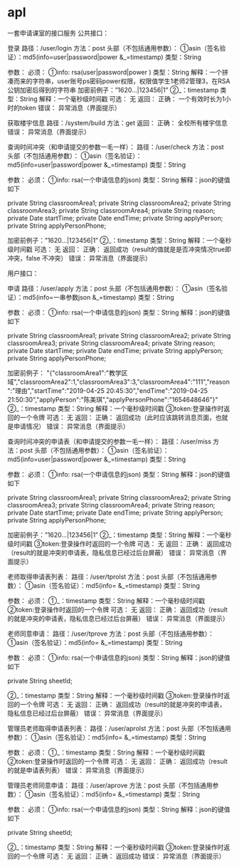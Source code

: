 # apl
一套申请课室的接口服务
公共接口：

登录
路径：/user/login
方法：post
头部（不包括通用参数）：
①asin（签名验证）：md5(info=user|password|power &_=timestamp)
类型：String

参数：
必须：
①info:  rsa(user|password|power )
类型：String
解释：一个拼凑而来的字符串，user账号ps密码power权限，权限值学生1老师2管理3，在RSA公钥加密后得到的字符串 
加密前例子：”1620...|123456|1”
②_：timestamp
类型：String
解释：一个毫秒级时间戳
可选：
无
返回：
正确：
一个有效时长为1小时的token
错误：
异常消息（界面提示）

获取楼宇信息
路径：/system/build
方法：get
返回：
正确：
全校所有楼宇信息
错误：
异常消息（界面提示）


查询时间冲突（和申请提交的参数一毛一样）：
路径：/user/check
方法：post
头部（不包括通用参数）：
①asin（签名验证）：md5(info=user|password|power &_=timestamp)
类型：String

参数：
必须：
①info:  rsa(一个申请信息的json)
类型：String
解释：json的键值如下

private String classroomArea1;
    private String classroomArea2;
    private String classroomArea3;
    private String classroomArea4;
    private String reason;
    private Date startTime;
    private Date endTime;
    private String applyPerson;
    private String applyPersonPhone;

加密前例子：”1620...|123456|1”
②_：timestamp
类型：String
解释：一个毫秒级时间戳
可选：
无
返回：
正确：
返回成功（result的值就是是否冲突情况true即冲突，false 不冲突）
错误：
异常消息（界面提示）



用户接口：

申请
路径：/user/apply
方法：post
头部（不包括通用参数）：
①asin（签名验证）：md5(info=一串参数json &_=timestamp)
类型：String

参数：
必须：
①info:  rsa(一个申请信息的json)
类型：String
解释：json的键值如下

private String classroomArea1;
    private String classroomArea2;
    private String classroomArea3;
    private String classroomArea4;
    private String reason;
    private Date startTime;
    private Date endTime;
    private String applyPerson;
    private String applyPersonPhone;

加密前例子：
"{"classroomArea1":"教学区域","classroomArea2":1,"classroomArea3":3,"classroomArea4":"111","reason":"理由","startTime":"2019-04-25 20:45:30","endTime":"2019-04-25 21:50:30","applyPerson":"陈美琪","applyPersonPhone":"1654648646"}"
②_：timestamp
类型：String
解释：一个毫秒级时间戳
③token:登录操作时返回的一个令牌
可选：
无
返回：
正确：
返回成功（此时应该跳转消息页面，也就是申请情况）
错误：
异常消息（界面提示）


查询时间冲突的申请表（和申请提交的参数一毛一样）：
路径：/user/miss
方法：post
头部（不包括通用参数）：
①asin（签名验证）：md5(info=user|password|power &_=timestamp)
类型：String

参数：
必须：
①info:  rsa(一个申请信息的json)
类型：String
解释：json的键值如下

private String classroomArea1;
    private String classroomArea2;
    private String classroomArea3;
    private String classroomArea4;
    private String reason;
    private Date startTime;
    private Date endTime;
    private String applyPerson;
    private String applyPersonPhone;

加密前例子：”1620...|123456|1”
②_：timestamp
类型：String
解释：一个毫秒级时间戳
③token:登录操作时返回的一个令牌
可选：
无
返回：
正确：
返回成功（result的就是冲突的申请表，隐私信息已经过后台屏蔽）
错误：
异常消息（界面提示）


老师取得申请表列表：
路径：/user/tprolst
方法：post
头部（不包括通用参数）：
①asin（签名验证）：md5(info= &_=timestamp)
类型：String

参数：
必须：
①_：timestamp
类型：String
解释：一个毫秒级时间戳
②token:登录操作时返回的一个令牌
可选：
无
返回：
正确：
返回成功（result的就是冲突的申请表，隐私信息已经过后台屏蔽）
错误：
异常消息（界面提示）



老师同意申请：
路径：/user/tprove
方法：post
头部（不包括通用参数）：
①asin（签名验证）：md5(info= &_=timestamp)
类型：String

参数：
必须：
①info:  rsa(一个申请信息的json)
类型：String
解释：json的键值如下

private String sheetId;

②_：timestamp
类型：String
解释：一个毫秒级时间戳
③token:登录操作时返回的一个令牌
可选：
无
返回：
正确：
返回成功（result的就是冲突的申请表，隐私信息已经过后台屏蔽）
错误：
异常消息（界面提示）



管理员老师取得申请表列表：
路径：/user/aprolst
方法：post
头部（不包括通用参数）：
①asin（签名验证）：md5(info= &_=timestamp)
类型：String

参数：
必须：
①_：timestamp
类型：String
解释：一个毫秒级时间戳
②token:登录操作时返回的一个令牌
可选：
无
返回：
正确：
返回成功（result的就是申请表列表）
错误：
异常消息（界面提示）



管理员老师同意申请：
路径：/user/aprove
方法：post
头部（不包括通用参数）：
①asin（签名验证）：md5(info= &_=timestamp)
类型：String

参数：
必须：
①info:  rsa(一个申请信息的json)
类型：String
解释：json的键值如下

private String sheetId;

②_：timestamp
类型：String
解释：一个毫秒级时间戳
③token:登录操作时返回的一个令牌
可选：
无
返回：
正确：
返回成功
错误：
异常消息（界面提示）

